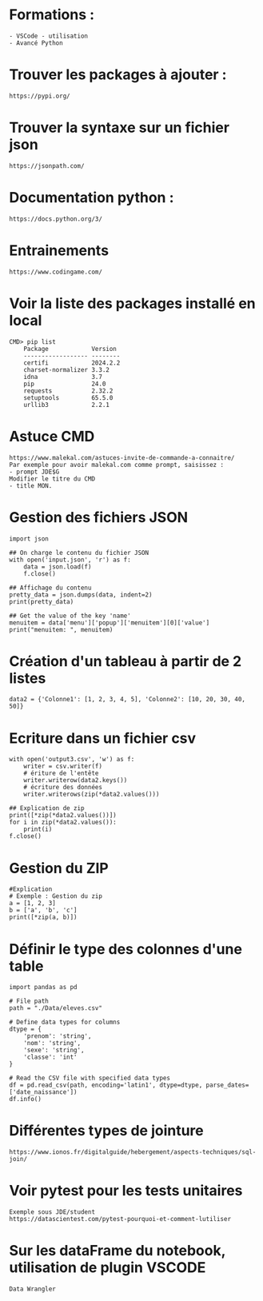 
# Formations :
    - VSCode - utilisation
    - Avancé Python

# Trouver les packages à ajouter :
    https://pypi.org/

# Trouver la syntaxe sur un fichier json
    https://jsonpath.com/
    
# Documentation python :
    https://docs.python.org/3/

# Entrainements
    https://www.codingame.com/


# Voir la liste des packages installé en local
    CMD> pip list
        Package            Version
        ------------------ --------
        certifi            2024.2.2
        charset-normalizer 3.3.2
        idna               3.7
        pip                24.0
        requests           2.32.2
        setuptools         65.5.0
        urllib3            2.2.1


# Astuce CMD
    https://www.malekal.com/astuces-invite-de-commande-a-connaitre/
    Par exemple pour avoir malekal.com comme prompt, saisissez :
    - prompt JDE$G
    Modifier le titre du CMD
    - title MON.
    

# Gestion des fichiers JSON
    import json

    ## On charge le contenu du fichier JSON
    with open('input.json', 'r') as f:
        data = json.load(f)
        f.close()
        
    ## Affichage du contenu
    pretty_data = json.dumps(data, indent=2)
    print(pretty_data)   

    ## Get the value of the key 'name'
    menuitem = data['menu']['popup']['menuitem'][0]['value']
    print("menuitem: ", menuitem)

# Création d'un tableau à partir de 2 listes
    data2 = {'Colonne1': [1, 2, 3, 4, 5], 'Colonne2': [10, 20, 30, 40, 50]}

# Ecriture dans un fichier csv
    with open('output3.csv', 'w') as f:
        writer = csv.writer(f)
        # ériture de l'entête
        writer.writerow(data2.keys())
        # écriture des données
        writer.writerows(zip(*data2.values()))

    ## Explication de zip
    print([*zip(*data2.values())])
    for i in zip(*data2.values()):
        print(i)
    f.close()
# Gestion du ZIP
    #Explication 
    # Exemple : Gestion du zip
    a = [1, 2, 3]
    b = ['a', 'b', 'c']
    print([*zip(a, b)])

# Définir le type des colonnes d'une table
    import pandas as pd

    # File path
    path = "./Data/eleves.csv"

    # Define data types for columns
    dtype = {
        'prenom': 'string',
        'nom': 'string',
        'sexe': 'string',
        'classe': 'int'
    }

    # Read the CSV file with specified data types
    df = pd.read_csv(path, encoding='latin1', dtype=dtype, parse_dates=['date_naissance'])
    df.info()

# Différentes types de jointure
    https://www.ionos.fr/digitalguide/hebergement/aspects-techniques/sql-join/


# Voir pytest pour les tests unitaires
    Exemple sous JDE/student
    https://datascientest.com/pytest-pourquoi-et-comment-lutiliser



# Sur les dataFrame du notebook, utilisation de plugin VSCODE
    Data Wrangler